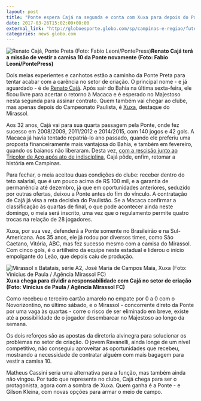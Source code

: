 ```yaml
---
layout: post
title: "Ponte espera Cajá na segunda e conta com Xuxa para depois do Paulistão"
date: 2017-03-26T15:02:00+00:00
external_link: "http://globoesporte.globo.com/sp/campinas-e-regiao/futebol/times/ponte-preta/noticia/2017/03/ponte-espera-caja-na-segunda-e-conta-com-xuxa-para-depois-do-paulistao.html"
categories: news globo.com
---
```

 ![Renato Cajá, Ponte Preta (Foto: Fabio Leoni/PontePress)](http://s2.glbimg.com/yDlFEOtaxw1-b52giuA9wyUr1lw=/165x0:615x595/300x397/s.glbimg.com/es/ge/f/original/2015/03/03/caja.4.jpg "Renato Cajá, Ponte Preta (Foto: Fabio Leoni/PontePress)")**Renato Cajá terá a missão de vestir a camisa 10 da Ponte novamente (Foto: Fabio Leoni/PontePress)**

Dois meias experientes e canhotos estão a caminho da Ponte Preta para tentar acabar com a carência no setor de criação. O principal nome - e já aguardado - é de [Renato Cajá](http://globoesporte.globo.com/atleta/renato-caja.html). Após sair do Bahia na última sexta-feira, ele ficou livre para acertar o retorno à Macaca e é esperado no Majestoso nesta segunda para assinar contrato. Quem também vai chegar ao clube, mas apenas depois do Campeonato Paulista, é [Xuxa](http://globoesporte.globo.com/atleta/xuxa.html), destaque do Mirassol.&nbsp;  
  
Aos 32 anos, Cajá vai para sua quarta passagem pela Ponte, onde fez sucesso em 2008/2009, 2011/2012 e 2014/2015, com 140 jogos e 42 gols. A Macaca já havia tentado repatriá-lo ano passado, quando ele preferiu uma proposta financeiramente mais vantajosa do Bahia, e também em fevereiro, quando os baianos não liberaram. Desta vez, [com a rescisão junto ao Tricolor de Aço após ato de indisciplina](http://globoesporte.globo.com/sp/campinas-e-regiao/futebol/times/ponte-preta/noticia/2017/03/saida-de-renato-caja-do-bahia-abre-caminho-para-ponte-negociar-retorno.html), Cajá pôde, enfim, retomar a história em Campinas.&nbsp;  
  
Para fechar, o meia aceitou duas condições do clube: receber dentro do teto salarial, que é um pouco acima de R$ 100 mil, e a garantia de permanência até dezembro, já que em oportunidades anteriores, seduzido por outras ofertas, deixou a Ponte antes do fim do vínculo. A contratação de Cajá já visa a reta decisiva do Paulistão. Se a Macaca confirmar a classificação às quartas de final, o que pode acontecer ainda neste domingo, o meia será inscrito, uma vez que o regulamento permite quatro trocas na relação de 28 jogadores.&nbsp;  
  
Xuxa, por sua vez, defenderá a Ponte somente no Brasileirão e na Sul-Americana. Aos 35 anos, ele já rodou por diversos times, como São Caetano, Vitória, ABC, mas fez sucesso mesmo com a camisa do Mirassol. Com cinco gols, é o artilheiro da equipe neste estadual e liderou o início empolgante do Leão, que depois caiu de produção.

 ![Mirassol x Batatais, série A2, José Maria de Campos Maia, Xuxa (Foto: Vinicius de Paula / Agência Mirassol FC)](http://s2.glbimg.com/24irn6GU6FaBHmI54MHGpa9GYPY=/0x32:2048x1101/690x360/s.glbimg.com/es/ge/f/original/2016/05/02/mirassol_7.jpg "Mirassol x Batatais, série A2, José Maria de Campos Maia, Xuxa (Foto: Vinicius de Paula / Agência Mirassol FC)")**Xuxa&nbsp;chega para dividir a responsabilidade com Cajá no setor de criação (Foto: Vinicius de Paula / Agência Mirassol FC)**

Como recebeu o terceiro cartão amarelo no empate por 0 a 0 com o Novorizontino, no último sábado, e o Mirassol - concorrente direto da Ponte por uma vaga às quartas - corre o risco de ser eliminado em breve, existe até a possibilidade de o jogador desembarcar no Majestoso ao longo da semana.&nbsp;  
  
Os dois reforços são as apostas da diretoria alvinegra para solucionar os problemas no setor de criação. O jovem Ravanelli, ainda longe de um nível competitivo, não conseguiu aproveitar as oportunidades que recebeu, mostrando a necessidade de contratar alguém com mais bagagem para vestir a camisa 10.

Matheus Cassini seria uma alternativa para a função, mas também ainda não vingou. Por tudo que representa no clube, Cajá chega para ser o protagonista, agora com a sombra de Xuxa. Quem ganha é a Ponte - e Gilson Kleina, com novas opções para armar o meio de campo.&nbsp;

